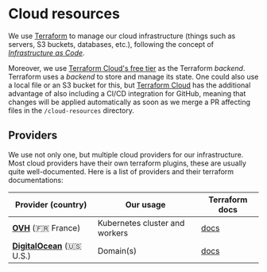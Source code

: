 # Cloud resources

We use [Terraform](https://www.terraform.io/) to manage our cloud infrastructure (things such as servers, S3 buckets, databases, etc.), following the concept of *[Infrastructure as Code](https://en.wikipedia.org/wiki/Infrastructure_as_code)*.

Moreover, we use [Terraform Cloud's free tier](https://www.terraform.io/cloud) as the Terraform _backend_. Terraform uses a _backend_ to store and manage its state. One could also use a local file or an S3 bucket for this, but [Terraform Cloud](https://www.terraform.io/cloud) has the additional advantage of also including a CI/CD integration for GitHub, meaning that changes will be applied automatically as soon as we merge a PR affecting files in the `/cloud-resources` directory.

## Providers

We use not only one, but multiple cloud providers for our infrastructure. Most cloud providers have their own terraform plugins, these are usually quite well-documented. Here is a list of providers and their terraform documentations:

| Provider (country) | Our usage | Terraform docs |
| ------------------ | --------- | -------------- |
| **[OVH](https://www.ovh.com/public-cloud)** (:fr: France) | Kubernetes cluster and workers | [docs](https://registry.terraform.io/providers/ovh/ovh/latest/docs) |
| **[DigitalOcean](https://www.digitalocean.com/)** (:us: U.S.) | Domain(s) | [docs](https://registry.terraform.io/providers/digitalocean/digitalocean/latest/docs) |
